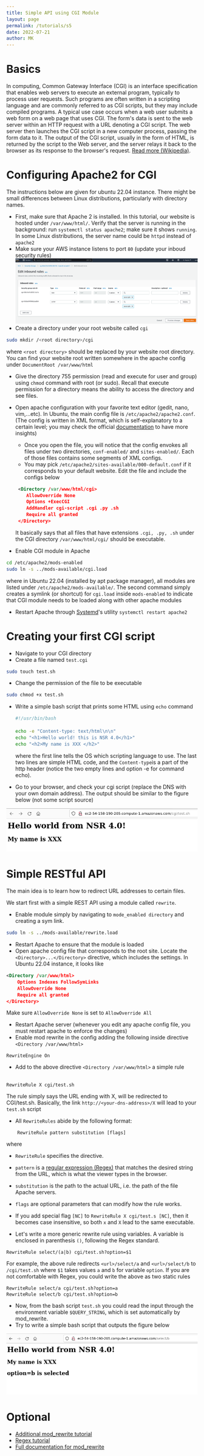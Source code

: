 ```yaml
---
title: Simple API using CGI Module
layout: page
permalink: /tutorials/s5
date: 2022-07-21
author: MK
---
```



# Basics
In computing, Common Gateway Interface (CGI) is an interface specification that enables web servers to execute an external program, typically to process user requests. Such programs are often written in a scripting language and are commonly referred to as CGI scripts, but they may include compiled programs. A typical use case occurs when a web user submits a web form on a web page that uses CGI. The form's data is sent to the web server within an HTTP request with a URL denoting a CGI script. The web server then launches the CGI script in a new computer process, passing the form data to it. The output of the CGI script, usually in the form of HTML, is returned by the script to the Web server, and the server relays it back to the browser as its response to the browser's request.
[Read more (Wikipedia)](https://en.wikipedia.org/wiki/Common_Gateway_Interface).

# Configuring Apache2 for CGI
The instructions below are given for ubuntu 22.04 instance. There might be small differences between Linux distributions, particularly with directory names.

* First, make sure that Apache 2 is installed. In this tutorial, our website is hosted under `/var/www/html/`. Verify that the server is running in the background: run `systemctl status apache2`; make sure it shows `running`. In some Linux distributions, the server name could be `httpd` instead of `apache2`
* Make sure your AWS instance listens to port `80` (update your inboud security rules)
![](imgs/sys5-fire.png)
* Create a directory under your root website called `cgi` 
```bash 
sudo mkdir /<root directory>/cgi
``` 
where `<root directory>` should be replaced by your website root directory. You can find your website root  written somewhere in the apache config under `DocumentRoot /var/www/html`
* Give the directory 755 permission (read and execute for user and group) using `chmod` command with root (or sudo). Recall that execute permission for a directory means the ability to access the directory and see files.
*  Open apache configuration with your favorite text editor (gedit, nano, vim,...etc). In Ubuntu, the main config file is `/etc/apache2/apache2.conf`. (The config is written in XML format, which is self-explanatory to a certain level; you may check the official [documentation](https://httpd.apache.org/docs/current/configuring.html) to have more insights)
    *  Once you open the file, you will notice that the config envokes all files under two directories, `conf-enabled/` and `sites-enabled/`. Each of those files contains some segments of XML configs. 
    *  You may pick `/etc/apache2/sites-available/000-default.conf` if it corresponds to your default website. Edit the file and include the configs below
    
    ```xml
     <Directory /var/www/html/cgi>
        AllowOverride None
        Options +ExecCGI
        AddHandler cgi-script .cgi .py .sh
        Require all granted
     </Directory>
    ```
    It basically says that all files that have extensions `.cgi, .py, .sh` under the CGI directory `/var/www/html/cgi/` should be executable. 
* Enable CGI module in Apache
```bash 
cd /etc/apache2/mods-enabled
sudo ln -s ../mods-available/cgi.load
```
where in Ubuntu 22.04  (installed by apt package manager), all modules are listed under `/etc/apache2/mods-available/`. The second command simply creates a symlink (or shortcut) for `cgi.load` inside `mods-enabled` to indicate that CGI module needs to be loaded along with other apache modules 
*  Restart Apache through [Systemd](https://en.wikipedia.org/wiki/Systemd)'s utility `systemctl restart apache2`


# Creating your first CGI script
* Navigate to your CGI directory
* Create a file named `test.cgi`
```bash
sudo touch test.sh
```
* Change the permission of the file to be executable  
```bash
sudo chmod +x test.sh
``` 
* Write a simple bash script that prints some HTML using `echo` command

    ```bash
    #!/usr/bin/bash

    echo -e "Content-type: text/html\n\n"
    echo "<h1>Hello world! this is NSR 4.0</h1>"
    echo "<h2>My name is XXX </h2>"
    ```
    where the first line tells the OS which scripting language to use. The last two lines are simple HTML code, and the `Content-type`is a part of the http header (notice the two empty lines and option -e for command echo).

* Go to your browser, and check your cgi script (replace the DNS with your own domain address). The output should be similar to the figure below (not some script source)

![](imgs/sys5-hello-world.png)


# Simple RESTful API
The main idea is to learn how to redirect URL addresses to certain files. 

We start first with a simple REST API using a module called `rewrite`. 

* Enable module simply by navigating to `mode_enabled directory` and creating a sym link.
```bash
sudo ln -s ../mods-available/rewrite.load
```
* Restart Apache to ensure that the module is loaded
* Open apache config file that corresponds to the root site. Locate the `<Directory>...</Directory>` directive, which includes the settings. In Ubuntu 22.04 instance, it looks like

 ```xml
 <Directory /var/www/html>
     Options Indexes FollowSymLinks
     AllowOverride None
     Require all granted
 </Directory>
```
Make sure `AllowOverride None` is set to `AllowOverride All`
* Restart Apache server (whenever you edit any apache config file, you must restart apache to enforce the changes)
* Enable mod rewrite in the config adding the following inside directive ` <Directory /var/www/html>` 

```
RewriteEngine On
```
* Add to the above directive `<Directory /var/www/html>` a simple rule

```

RewriteRule X cgi/test.sh
```
The rule simply says the URL ending with X, will be redirected to CGI/test.sh. Basically, the link `http://<your-dns-address>/X` will lead to your `test.sh` script
* All `RewriteRules` abide by the following format:

```
    RewriteRule pattern substitution [flags]
```
where

* `RewriteRule` specifies the directive.
* `pattern` is a [regular expression (Regex)](https://www.digitalocean.com/community/tutorials/an-introduction-to-regular-expressions) that matches the desired string from the URL, which is what the viewer types in the browser.
* `substitution` is the path to the actual URL, i.e. the path of the file Apache servers.
* `flags` are optional parameters that can modify how the rule works.

* If you add special flag `[NC]` to `RewriteRule X cgi/test.s [NC]`, then it becomes case insensitive, so both `x` and `X` lead to the same executable.
* Let's write a more generic rewrite rule using variables. A variable is enclosed in parenthesis `()`, following the Regex standard. 

```
RewriteRule select/(a|b) cgi/test.sh?option=$1
```
For example, the above rule redirects `<url>/select/a` and `<url>/select/b` to `/cgi/test.sh` where `$1` takes values  `a` and `b` for variable `option`. If you are not comfortable with Regex, you could write the above as two static rules

```
RewriteRule select/a cgi/test.sh?option=a
RewriteRule select/b cgi/test.sh?option=b
```
* Now, from the bash script `test.sh` you could read the input through the environment variable `$QUERY_STRING`, which is set automatically by mod_rewrite.
* Try to write a simple bash script that outputs the figure below

![](imgs/sys5-mod-rewrite.png)


# Optional
- [Additional mod_rewrite tutorial](https://www.digitalocean.com/community/tutorials/how-to-rewrite-urls-with-mod_rewrite-for-apache-on-ubuntu-16-04)
- [Regex tutorial](https://www.digitalocean.com/community/tutorials/an-introduction-to-regular-expressions)
- [Full documentation for mod_rewrite](https://httpd.apache.org/docs/current/mod/mod_rewrite.html)